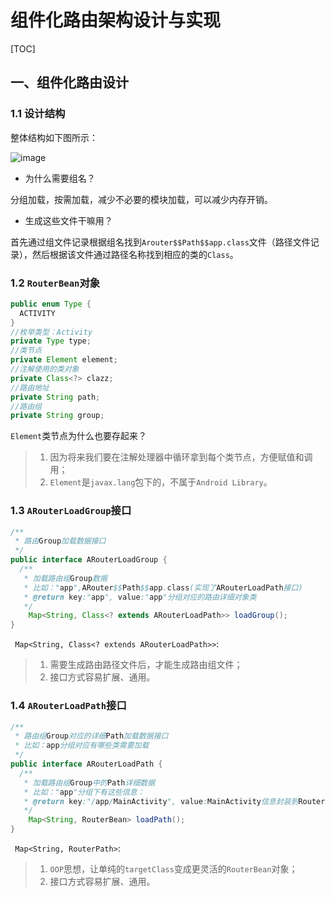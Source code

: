 # 组件化路由架构设计与实现

[TOC]

## 一、组件化路由设计

### 1.1 设计结构

整体结构如下图所示：

![image](https://github.com/tianyalu/NeMudularImpl/raw/master/show/modular_router_structure_design.png)

* 为什么需要组名？

分组加载，按需加载，减少不必要的模块加载，可以减少内存开销。

* 生成这些文件干嘛用？

首先通过组文件记录根据组名找到`Arouter$$Path$$app.class`文件（路径文件记录），然后根据该文件通过路径名称找到相应的类的`Class`。

### 1.2 `RouterBean`对象

```java
public enum Type {
  ACTIVITY
}
//枚举类型：Activity
private Type type;
//类节点
private Element element;
//注解使用的类对象
private Class<?> clazz;
//路由地址
private String path;
//路由组
private String group;
```

`Element`类节点为什么也要存起来？

> 1. 因为将来我们要在注解处理器中循环拿到每个类节点，方便赋值和调用；
> 2. `Element`是`javax.lang`包下的，不属于`Android Library`。

### 1.3 `ARouterLoadGroup`接口

```java
/**
 * 路由Group加载数据接口
 */
public interface ARouterLoadGroup {
  /**
   * 加载路由组Group数据
   * 比如："app",ARouter$$Path$$app.class(实现了ARouterLoadPath接口)
   * @return key:"app", value:"app"分组对应的路由详细对象类
   */
    Map<String, Class<? extends ARouterLoadPath>> loadGroup();
}
```

` Map<String, Class<? extends ARouterLoadPath>>`:

> 1. 需要生成路由路径文件后，才能生成路由组文件；
> 2. 接口方式容易扩展、通用。

### 1.4 `ARouterLoadPath`接口

```java
/**
 * 路由组Group对应的详细Path加载数据接口
 * 比如：app分组对应有哪些类需要加载
 */
public interface ARouterLoadPath {
  /**
   * 加载路由组Group中的Path详细数据
   * 比如："app"分组下有这些信息：
   * @return key:"/app/MainActivity", value:MainActivity信息封装到RouterBean对象中
   */
    Map<String, RouterBean> loadPath();
}
```

` Map<String, RouterPath>`:

> 1. `OOP`思想，让单纯的`targetClass`变成更灵活的`RouterBean`对象；
> 2. 接口方式容易扩展、通用。